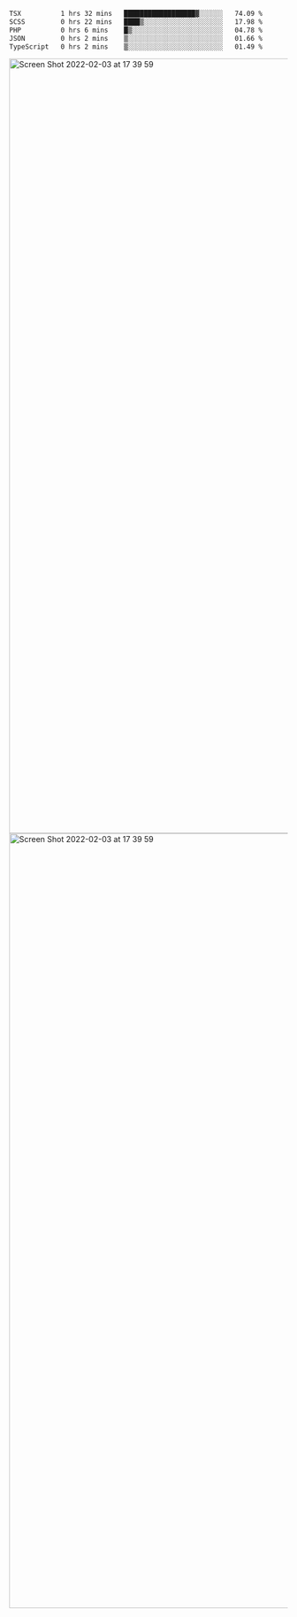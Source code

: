 <!--START_SECTION:waka-->

```txt
TSX          1 hrs 32 mins   ██████████████████▓░░░░░░   74.09 %
SCSS         0 hrs 22 mins   ████▒░░░░░░░░░░░░░░░░░░░░   17.98 %
PHP          0 hrs 6 mins    █▒░░░░░░░░░░░░░░░░░░░░░░░   04.78 %
JSON         0 hrs 2 mins    ▒░░░░░░░░░░░░░░░░░░░░░░░░   01.66 %
TypeScript   0 hrs 2 mins    ▒░░░░░░░░░░░░░░░░░░░░░░░░   01.49 %
```

<!--END_SECTION:waka-->

<img width="1400" alt="Screen Shot 2022-02-03 at 17 39 59" src="https://user-images.githubusercontent.com/45716542/152387304-f2b60485-53a6-4f4b-a818-5cefb1b0c0ae.png">
<img width="1400" alt="Screen Shot 2022-02-03 at 17 39 59" src="https://user-images.githubusercontent.com/45716542/152387273-ea5cdf21-2a45-44da-8bef-00c1763b1d42.png">
